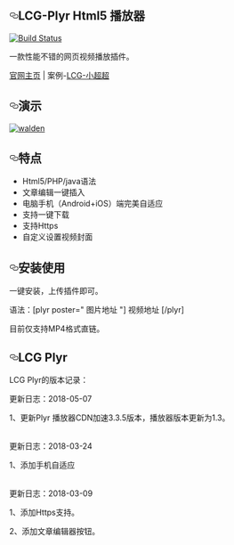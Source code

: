 
<article class="markdown-body entry-content" itemprop="text"><h1><a id="user-content-LCG-Plyr Html5 播放器" class="anchor" aria-hidden="true" href="#LCG-Plyr Html5 播放器"><svg class="octicon octicon-link" viewBox="0 0 16 16" version="1.1" width="16" height="16" aria-hidden="true"><path fill-rule="evenodd" d="M4 9h1v1H4c-1.5 0-3-1.69-3-3.5S2.55 3 4 3h4c1.45 0 3 1.69 3 3.5 0 1.41-.91 2.72-2 3.25V8.59c.58-.45 1-1.27 1-2.09C10 5.22 8.98 4 8 4H4c-.98 0-2 1.22-2 2.5S3 9 4 9zm9-3h-1v1h1c1 0 2 1.22 2 2.5S13.98 12 13 12H9c-.98 0-2-1.22-2-2.5 0-.83.42-1.64 1-2.09V6.25c-1.09.53-2 1.84-2 3.25C6 11.31 7.55 13 9 13h4c1.45 0 3-1.69 3-3.5S14.5 6 13 6z"></path></svg></a>LCG-Plyr Html5 播放器</h1>
<p><a href="https://github.com/Lion-R/Plyr" rel="nofollow"><img src="https://camo.githubusercontent.com/11bd7bfc7c1e8b3f151b48a346bd8d88a5fd347e/68747470733a2f2f7472617669732d63692e6f72672f6d656f6c752f77616c64656e2e7376673f6272616e63683d6d6173746572" alt="Build Status" data-canonical-src="https://travis-ci.org/meolu/walden.svg?branch=master" style="max-width:100%;"></a></p>
<p>一款性能不错的网页视频播放插件。</p>
<p><a href="http://www.lion-r.cn" rel="nofollow">官网主页</a> | 案例-<a href="https://www.lion-r.cn/n/" rel="nofollow">LCG-小超超</a></p>
<h2><a id="user-content-演示" class="anchor" aria-hidden="true" href="#演示"><svg class="octicon octicon-link" viewBox="0 0 16 16" version="1.1" width="16" height="16" aria-hidden="true"><path fill-rule="evenodd" d="M4 9h1v1H4c-1.5 0-3-1.69-3-3.5S2.55 3 4 3h4c1.45 0 3 1.69 3 3.5 0 1.41-.91 2.72-2 3.25V8.59c.58-.45 1-1.27 1-2.09C10 5.22 8.98 4 8 4H4c-.98 0-2 1.22-2 2.5S3 9 4 9zm9-3h-1v1h1c1 0 2 1.22 2 2.5S13.98 12 13 12H9c-.98 0-2-1.22-2-2.5 0-.83.42-1.64 1-2.09V6.25c-1.09.53-2 1.84-2 3.25C6 11.31 7.55 13 9 13h4c1.45 0 3-1.69 3-3.5S14.5 6 13 6z"></path></svg></a>演示</h2>
<p><a target="_blank" href="https://github.com/Lion-R/Plyr/blob/master/Plyr-Demo.gif"><img src="https://github.com/Lion-R/Plyr/blob/master/Plyr-Demo.gif" alt="walden" data-canonical-src="https://github.com/Lion-R/Plyr/blob/master/Plyr-Demo.gif" style="max-width:100%;"></a></p>
<h2><a id="user-content-特点" class="anchor" aria-hidden="true" href="#特点"><svg class="octicon octicon-link" viewBox="0 0 16 16" version="1.1" width="16" height="16" aria-hidden="true"><path fill-rule="evenodd" d="M4 9h1v1H4c-1.5 0-3-1.69-3-3.5S2.55 3 4 3h4c1.45 0 3 1.69 3 3.5 0 1.41-.91 2.72-2 3.25V8.59c.58-.45 1-1.27 1-2.09C10 5.22 8.98 4 8 4H4c-.98 0-2 1.22-2 2.5S3 9 4 9zm9-3h-1v1h1c1 0 2 1.22 2 2.5S13.98 12 13 12H9c-.98 0-2-1.22-2-2.5 0-.83.42-1.64 1-2.09V6.25c-1.09.53-2 1.84-2 3.25C6 11.31 7.55 13 9 13h4c1.45 0 3-1.69 3-3.5S14.5 6 13 6z"></path></svg></a>特点</h2>
<ul>
<li>Html5/PHP/java语法</li>
<li>文章编辑一键插入</li>
<li>电脑手机（Android+iOS）端完美自适应</li>
<li>支持一键下载</li>
<li>支持Https</li>
<li>自定义设置视频封面</li>
</ul>
<h2><a id="user-content-安装" class="anchor" aria-hidden="true" href="#一安装"><svg class="octicon octicon-link" viewBox="0 0 16 16" version="1.1" width="16" height="16" aria-hidden="true"><path fill-rule="evenodd" d="M4 9h1v1H4c-1.5 0-3-1.69-3-3.5S2.55 3 4 3h4c1.45 0 3 1.69 3 3.5 0 1.41-.91 2.72-2 3.25V8.59c.58-.45 1-1.27 1-2.09C10 5.22 8.98 4 8 4H4c-.98 0-2 1.22-2 2.5S3 9 4 9zm9-3h-1v1h1c1 0 2 1.22 2 2.5S13.98 12 13 12H9c-.98 0-2-1.22-2-2.5 0-.83.42-1.64 1-2.09V6.25c-1.09.53-2 1.84-2 3.25C6 11.31 7.55 13 9 13h4c1.45 0 3-1.69 3-3.5S14.5 6 13 6z"></path></svg></a>安装使用</h2>
<p>一键安装，上传插件即可。</p>
<p>语法：[plyr poster=" 图片地址 "] 视频地址 [/plyr]</p>
<p>目前仅支持MP4格式直链。</p>

<h2><a id="user-content-changelog" class="anchor" aria-hidden="true" href="#changelog"><svg class="octicon octicon-link" viewBox="0 0 16 16" version="1.1" width="16" height="16" aria-hidden="true"><path fill-rule="evenodd" d="M4 9h1v1H4c-1.5 0-3-1.69-3-3.5S2.55 3 4 3h4c1.45 0 3 1.69 3 3.5 0 1.41-.91 2.72-2 3.25V8.59c.58-.45 1-1.27 1-2.09C10 5.22 8.98 4 8 4H4c-.98 0-2 1.22-2 2.5S3 9 4 9zm9-3h-1v1h1c1 0 2 1.22 2 2.5S13.98 12 13 12H9c-.98 0-2-1.22-2-2.5 0-.83.42-1.64 1-2.09V6.25c-1.09.53-2 1.84-2 3.25C6 11.31 7.55 13 9 13h4c1.45 0 3-1.69 3-3.5S14.5 6 13 6z"></path></svg></a>LCG Plyr</h2>
<p>LCG Plyr的版本记录：</p>  

  更新日志：2018-05-07

  1、更新Plyr 播放器CDN加速3.3.5版本，播放器版本更新为1.3。
  
<br>
  更新日志：2018-03-24

  1、添加手机自适应

<br>
  更新日志：2018-03-09

  1、添加Https支持。

  2、添加文章编辑器按钮。
